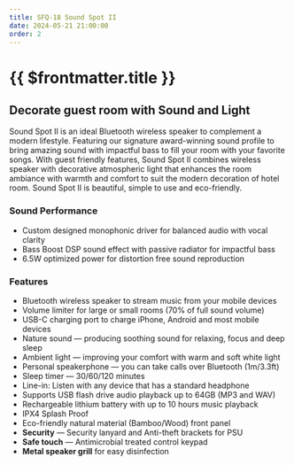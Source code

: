 ```yaml
---
title: SFQ-18 Sound Spot II
date: 2024-05-21 21:00:00
order: 2
---
```


# {{ $frontmatter.title }}

## Decorate guest room with Sound and Light

Sound Spot II is an ideal Bluetooth wireless speaker to complement a modern lifestyle. Featuring our signature award-winning sound profile to bring amazing sound with impactful bass to fill your room with your favorite songs. With guest friendly features, Sound Spot II combines wireless speaker with decorative atmospheric light that enhances the room ambiance with warmth and comfort to suit the modern decoration of hotel room. Sound Spot II is beautiful, simple to use and eco-friendly.

### Sound Performance

- Custom designed monophonic driver for balanced audio with vocal clarity
- Bass Boost DSP sound effect with passive radiator for impactful bass
- 6.5W optimized power for distortion free sound reproduction

### Features

- Bluetooth wireless speaker to stream music from your mobile devices
- Volume limiter for large or small rooms (70% of full sound volume)
- USB-C charging port to charge iPhone, Android and most mobile devices
- Nature sound — producing soothing sound for relaxing, focus and deep sleep
- Ambient light — improving your comfort with warm and soft white light
- Personal speakerphone — you can take calls over Bluetooth (1m/3.3ft)
- Sleep timer — 30/60/120 minutes
- Line-in: Listen with any device that has a standard headphone
- Supports USB flash drive audio playback up to 64GB (MP3 and WAV)
- Rechargeable lithium battery with up to 10 hours music playback
- IPX4 Splash Proof
- Eco-friendly natural material (Bamboo/Wood) front panel
- **Security** — Security lanyard and Anti-theft brackets for PSU
- **Safe touch** — Antimicrobial treated control keypad
- **Metal speaker grill** for easy disinfection

